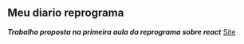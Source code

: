 ## Meu diario reprograma
 ***Trabalho proposta na primeira aula da reprograma sobre react***
 [Site](https://meu-diario-reprograma-babi.netlify.app/)